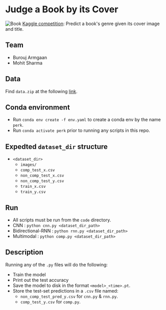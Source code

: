 # Judge a Book by its Cover
![Book](https://static.vecteezy.com/system/resources/thumbnails/002/041/725/original/motion-of-opened-book-on-desk-static-shot-free-video.jpg)
[Kaggle competition](https://www.kaggle.com/competitions/col774-2022/overview): Predict a book's genre given its cover image and title.

## Team
- Burouj Armgaan
- Mohit Sharma

## Data
Find `data.zip` at the following [link](https://drive.google.com/file/d/1SyPFq_rb8Cr7ZxcI7H61D6dhusUZGy1L/view?usp=share_link).

## Conda environment
- Run `conda env create -f env.yaml` to create a conda env by the name `perk`.
- Run `conda activate perk` prior to running any scripts in this repo.

## Expedted `dataset_dir` structure
- `<dataset_dir>`
    - `images/`
    - `comp_test_x.csv`
    - `non_comp_test_x.csv`
    - `non_comp_test_y.csv`
    - `train_x.csv`
    - `train_y.csv`

## Run
- All scripts must be run from the `code` directory.
- CNN : `python cnn.py <dataset_dir_path>`
- Bidirectional-RNN : `python rnn.py <dataset_dir_path>`
- Multimodal : `python comp.py <dataset_dir_path>`

## Description
Running any of the `.py` files will do the following:
- Train the model
- Print out the test accuracy
- Save the model to disk in the format `<model>_<time>.pt`.
- Store the test-set predictions in a `.csv` file named:
    - `non_comp_test_pred_y.csv` for `cnn.py` & `rnn.py`.
    - `comp_test_y.csv` for `comp.py`.

